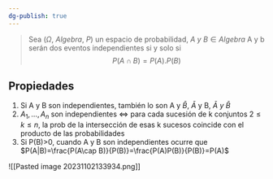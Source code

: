 ```yaml
---
dg-publish: true
---
```

> Sea $(\Omega, \ Algebra, \ P)$ un espacio de probabilidad, $A \ y \ B \in Algebra$ A y b serán dos eventos independientes si y solo si $$P(A \cap B)=P(A).P(B)$$ 

## Propiedades
1. Si A y B son independientes, también lo son A y $\bar{B}$, $\bar{A}$ y B, $\bar{A} \ y \ \bar{B}$
2. $A_{1},\dots, A_{n}$ son independientes $\iff$ para cada sucesión de k conjuntos $2\leq k \leq n$, la prob de la intersección de esas k sucesos coincide con el producto de las probabilidades
3. Si P(B)>0, cuando A y B son independientes ocurre que $P(A|B)=\frac{P(A\cap B)}{P(B)}=\frac{P(A)P(B)}{P(B)}=P(A)$


![[Pasted image 20231102133934.png]]